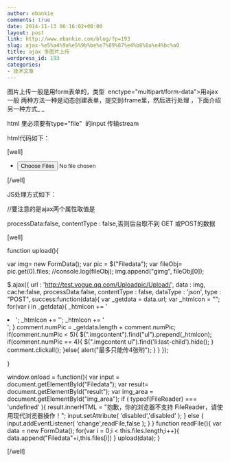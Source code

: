 ```yaml
---
author: ebankie
comments: true
date: 2014-11-13 06:16:02+00:00
layout: post
link: http://www.ebankie.com/blog/?p=193
slug: ajax-%e5%a4%9a%e5%9b%be%e7%89%87%e4%b8%8a%e4%bc%a0
title: ajax 多图片上传
wordpress_id: 193
categories:
- 技术文章
---
```


图片上传一般是用form表单的，类型  enctype="multipart/form-data">用ajax一般 两种方法一种是动态创建表单，提交到iframe里，然后进行处理 ，下面介绍另一种方式_
_

html 里必须要有type="file"  的input 传输stream

html代码如下：

[well]

<div class="contentinner">
<ul>
<!--
<li>
<img src="../../images/cs.jpg" alt=""/>
<em></em>
</li>
-->
<li>
<span class="b_addpic"></span>
<input type="file" name="Filedata" multiple="multiple" id="Filedata"/>

</li>
</ul>
</div>

[/well]



JS处理方式如下：

//要注意的是ajax两个属性取值是

processData:false,
contentType : false,否则后台取不到 GET 或POST的数据

[well]

function upload(){

var img= new FormData();
var pic = $("Filedata");
var fileObj= pic.get(0).files; //console.log(fileObj);
img.append("gimg", fileObj[0]);

$.ajax({
url : 'http://test.vogue.qq.com/Uploadpic/Upload/',
data : img,
cache:false,
processData:false,
contentType : false,
dataType : 'json',
type : "POST",
success:function(data){
var _getdata = data.url;
var _htmlcon = "";
for(var i in _getdata){
_htmlcon += '<li>';
_htmlcon += '<img src="'+_getdata[i]+'" alt=""><em></em>';
_htmlcon += '</li>';
}
comment.numPic = _getdata.length + comment.numPic;
if(comment.numPic < 5){
$(".imgcontent").find("ul").prepend(_htmlcon);
if(comment.numPic == 4){
$(".imgcontent ul").find('li:last-child').hide();
}
comment.clickall();
}else{
alert("最多只能传4张哟");
}
}
});

}

window.onload = function(){
var input = document.getElementById("Filedata");
var result= document.getElementById("result");
var img_area = document.getElementById("img_area");
if ( typeof(FileReader) === 'undefined' ){
result.innerHTML = "抱歉，你的浏览器不支持 FileReader，请使用现代浏览器操作！";
input.setAttribute( 'disabled','disabled' );
} else {
input.addEventListener( 'change',readFile,false );
}
}
function readFile(){
var data = new FormData();
for(var i = 0;i < this.files.length;i++){
data.append("Filedata"+i,this.files[i])
}
upload(data);
}



[/well]
